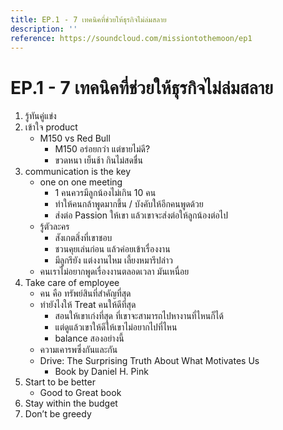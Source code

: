```yaml
---
title: EP.1 - 7 เทคนิคที่ช่วยให้ธุรกิจไม่ล่มสลาย
description: ''
reference: https://soundcloud.com/missiontothemoon/ep1
---
```

# EP.1 - 7 เทคนิคที่ช่วยให้ธุรกิจไม่ล่มสลาย

1. รู้ทันคู่แข่ง
2. เข้าใจ product
   - M150 vs Red Bull
     - M150 อร่อยกว่า แต่ขายไม่ดี?
     - ขวดหนา เย็นช้า กินไม่สดชื่น
3. communication is the key
   - one on one meeting
     - 1 คนควรมีลูกน้องไม่เกิน 10 คน
     - ทำให้คนกล้าพูดมากขึ้น / บังคับให้อีกคนพูดด้วย
     - ส่งต่อ Passion ให้เขา แล้วเขาจะส่งต่อให้ลูกน้องต่อไป
   - รู้ตัวละคร
     - สังเกตสิ่งที่เขาชอบ
     - ชวนคุยเล่นก่อน แล้วค่อยเข้าเรื่องงาน
     - มีลูกรึยัง แต่งงานไหม เลี้ยงหมารึปล่าว
   - คนเราไม่อยากพูดเรื่องงานตลอดเวลา มันเหนื่อย
4. Take care of employee
   - คน คือ ทรัพย์สินที่สำคัญที่สุด
   - ทำยังไงให้ Treat คนให้ดีที่สุด
     - สอนให้เขาเก่งที่สุด ที่เขาจะสามารถไปหางานที่ไหนก็ได้
     - แต่ดูแล้วเขาให้ดีให้เขาไม่อยากไปที่ไหน
     - balance สองอย่างนี้
   - ความเคารพซึ่งกันและกัน
   - Drive: The Surprising Truth About What Motivates Us
     - Book by Daniel H. Pink
5. Start to be better
   - Good to Great book
6. Stay within the budget
7. Don’t be greedy
